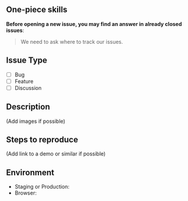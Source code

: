 ## One-piece skills

**Before opening a new issue, you may find an answer in already closed issues**:
> We need to ask where to track our issues.

## Issue Type

- [ ] Bug
- [ ] Feature
- [ ] Discussion

## Description

(Add images if possible)

## Steps to reproduce

(Add link to a demo or similar if possible)

## Environment

- Staging or Production:
- Browser:
